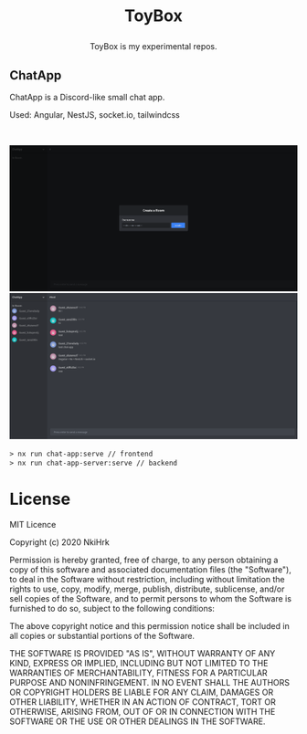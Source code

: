 # <p align="middle">ToyBox</p>

<p align="middle">
ToyBox is my experimental repos.
</p>

## ChatApp

<p>
ChatApp is a Discord-like small chat app.
</p>

Used: Angular, NestJS, socket.io, tailwindcss

<br>

![chat-app](./readme_assets/chat-app_1.png)
![chat-app](./readme_assets/chat-app_2.png)

```
> nx run chat-app:serve // frontend
> nx run chat-app-server:serve // backend
```

# License


MIT Licence

Copyright (c) 2020 NkiHrk

Permission is hereby granted, free of charge, to any person obtaining a copy of this software and associated documentation files (the "Software"), to deal in the Software without restriction, including without limitation the rights to use, copy, modify, merge, publish, distribute, sublicense, and/or sell copies of the Software, and to permit persons to whom the Software is furnished to do so, subject to the following conditions:

The above copyright notice and this permission notice shall be included in all copies or substantial portions of the Software.

THE SOFTWARE IS PROVIDED "AS IS", WITHOUT WARRANTY OF ANY KIND, EXPRESS OR IMPLIED, INCLUDING BUT NOT LIMITED TO THE WARRANTIES OF MERCHANTABILITY, FITNESS FOR A PARTICULAR PURPOSE AND NONINFRINGEMENT. IN NO EVENT SHALL THE AUTHORS OR COPYRIGHT HOLDERS BE LIABLE FOR ANY CLAIM, DAMAGES OR OTHER LIABILITY, WHETHER IN AN ACTION OF CONTRACT, TORT OR OTHERWISE, ARISING FROM, OUT OF OR IN CONNECTION WITH THE SOFTWARE OR THE USE OR OTHER DEALINGS IN THE SOFTWARE.
